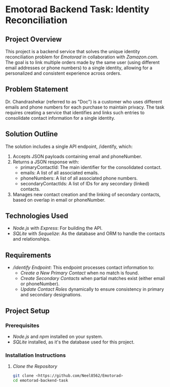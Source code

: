 # Emotorad Backend Task: Identity Reconciliation

## Project Overview
This project is a backend service that solves the unique identity reconciliation problem for *Emotorad* in collaboration with *Zamazon.com*. The goal is to link multiple orders made by the same user (using different email addresses or phone numbers) to a single identity, allowing for a personalized and consistent experience across orders.

## Problem Statement
Dr. Chandrashekar (referred to as "Doc") is a customer who uses different emails and phone numbers for each purchase to maintain privacy. The task requires creating a service that identifies and links such entries to consolidate contact information for a single identity.

## Solution Outline
The solution includes a single API endpoint, /identify, which:
1. Accepts JSON payloads containing email and phoneNumber.
2. Returns a JSON response with:
   - primaryContactId: The main identifier for the consolidated contact.
   - emails: A list of all associated emails.
   - phoneNumbers: A list of all associated phone numbers.
   - secondaryContactIds: A list of IDs for any secondary (linked) contacts.
3. Manages new contact creation and the linking of secondary contacts, based on overlap in email or phoneNumber.

## Technologies Used
- *Node.js* with *Express*: For building the API.
- *SQLite* with *Sequelize*: As the database and ORM to handle the contacts and relationships.

## Requirements
- */identify Endpoint*: This endpoint processes contact information to:
  - *Create a New Primary Contact* when no match is found.
  - *Create Secondary Contacts* when partial matches exist (either email or phoneNumber).
  - *Update Contact Roles* dynamically to ensure consistency in primary and secondary designations.

## Project Setup

### Prerequisites
- *Node.js* and *npm* installed on your system.
- *SQLite* installed, as it's the database used for this project.

### Installation Instructions
1. *Clone the Repository*
   ```bash
   git clone <https://github.com/Neel8562/Emotorad>
   cd emotorad-backend-task
